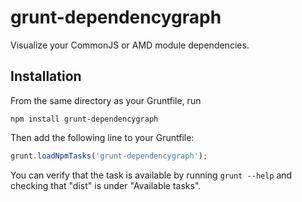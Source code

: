 grunt-dependencygraph
===========

Visualize your CommonJS or AMD module dependencies.

Installation
-------------

From the same directory as your Gruntfile, run

```
npm install grunt-dependencygraph
```

Then add the following line to your Gruntfile:

```js
grunt.loadNpmTasks('grunt-dependencygraph');
```

You can verify that the task is available by running `grunt --help` and
checking that "dist" is under "Available tasks".

